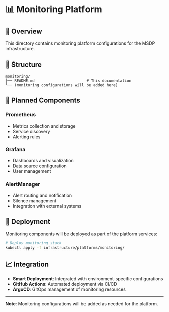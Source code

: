 # 📊 Monitoring Platform

## 🎯 **Overview**

This directory contains monitoring platform configurations for the MSDP infrastructure.

## 📁 **Structure**

```
monitoring/
├── README.md                       # This documentation
└── (monitoring configurations will be added here)
```

## 🔧 **Planned Components**

### **Prometheus**
- Metrics collection and storage
- Service discovery
- Alerting rules

### **Grafana**
- Dashboards and visualization
- Data source configuration
- User management

### **AlertManager**
- Alert routing and notification
- Silence management
- Integration with external systems

## 🚀 **Deployment**

Monitoring components will be deployed as part of the platform services:

```bash
# Deploy monitoring stack
kubectl apply -f infrastructure/platforms/monitoring/
```

## 📈 **Integration**

- **Smart Deployment**: Integrated with environment-specific configurations
- **GitHub Actions**: Automated deployment via CI/CD
- **ArgoCD**: GitOps management of monitoring resources

---

**Note**: Monitoring configurations will be added as needed for the platform.
